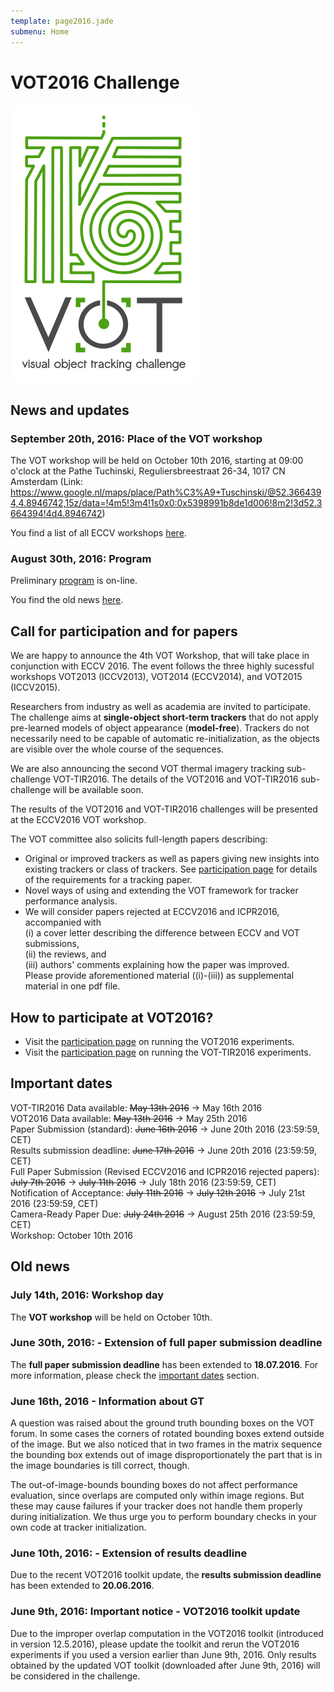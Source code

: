 ```yaml
---
template: page2016.jade
submenu: Home
---
```


# VOT2016 Challenge

<img class="logo float-right frame" src="../img/vot2016_logo_website_large.png" alt="VOT2016" />

## News and updates

### September 20th, 2016:</a> Place of the VOT workshop

The VOT workshop will be held on October 10th 2016, starting at 09:00 o'clock
at the Pathe Tuchinski, Reguliersbreestraat 26-34, 1017 CN Amsterdam (Link: 
https://www.google.nl/maps/place/Path%C3%A9+Tuschinski/@52.3664394,4.8946742,15z/data=!4m5!3m4!1s0x0:0x5398991b8de1d006!8m2!3d52.3664394!4d4.8946742)

You find a list of all ECCV workshops 
<a href="http://www.eccv2016.org/workshops/">here</a>.


### August 30th, 2016:</a> Program

Preliminary <a href="http://www.votchallenge.net/vot2016/program.html">program</a> is on-line. 


You find the old news 
<a href="http://www.votchallenge.net/vot2016/index.html#old_news">here</a>.


## Call for participation and for papers
We are happy to announce the 4th VOT Workshop, that will take place in conjunction with ECCV 2016.
The event follows the three highly sucessful workshops VOT2013 (ICCV2013), VOT2014 (ECCV2014), and VOT2015 (ICCV2015).

Researchers from industry as well as academia are invited to participate. The challenge aims at **single-object short-term trackers** that do not apply pre-learned models of object appearance (**model-free**). Trackers do not necessarily need to be capable of automatic re-initialization, as the objects are visible over the whole course of the sequences.

We are also announcing the second VOT thermal imagery tracking sub-challenge VOT-TIR2016. The details of the VOT2016 and VOT-TIR2016 sub-challenge will be available soon.

The results of the VOT2016 and VOT-TIR2016 challenges will be presented at the ECCV2016 VOT workshop.

The VOT committee also solicits full-length papers describing:

 * Original or improved trackers as well as papers giving new insights into existing trackers or class of trackers. See [participation page](/vot2016/participation.html) for details of the requirements for a tracking paper.
 * Novel ways of using and extending the VOT framework for tracker performance analysis.
 * We will consider papers rejected at ECCV2016 and ICPR2016, accompanied with <br> 
 (i) a cover letter describing the difference between ECCV and VOT submissions, <br> 
 (ii) the reviews, and <br> 
 (iii) authors' comments explaining how the paper was improved. <br> 
 Please provide aforementioned material ((i)-(iii)) as supplemental material in one pdf file.


## How to participate at VOT2016?

 * Visit the [participation page](/vot2016/participation.html) on running the VOT2016 experiments.
 * Visit the [participation page](/vot2016/participation.html) on running the VOT-TIR2016 experiments.


## <a name="important_dates"></a>Important dates

VOT-TIR2016 Data available: ~~May 13th 2016~~ -> May 16th 2016 <br>
VOT2016 Data available: ~~May 13th 2016~~ -> May 25th 2016 <br>
Paper Submission (standard): ~~June 16th 2016~~ -> June 20th 2016 (23:59:59, CET) <br>
Results submission deadline: ~~June 17th 2016~~ -> June 20th 2016 (23:59:59, CET) <br>
Full Paper Submission (Revised ECCV2016 and ICPR2016 rejected papers): ~~July 7th 2016~~ -> ~~July 11th 2016~~ -> July 18th 2016 (23:59:59, CET) <br>
Notification of Acceptance: ~~July 11th 2016~~ -> ~~July 12th 2016~~ -> July 21st 2016 (23:59:59, CET) <br>
Camera-Ready Paper Due: ~~July 24th 2016~~ -> August 25th 2016 (23:59:59, CET) <br>
Workshop: October 10th 2016 <br>


## Old news <a name="old_news"></a>

### July 14th, 2016: <a name="info_20160714"></a>Workshop day

The **VOT workshop** will be held on October 10th. 


### June 30th, 2016: - <a name="info_20160630"></a>Extension of full paper submission deadline

The **full paper submission deadline** has been extended to **18.07.2016**. 
For more information, please check the 
<a href="http://www.votchallenge.net/vot2016/index.html#important_dates">important dates</a> section.

### June 16th, 2016 - <a name="info_20160616"></a>Information about GT

A question was raised about the ground truth bounding boxes on the VOT forum. In some cases the 
corners of rotated bounding boxes extend outside of the image. But we also noticed that in two 
frames in the matrix sequence the bounding box extends out of image disproportionately the part 
that is in the image boundaries is till correct, though.

The out-of-image-bounds bounding boxes do not affect performance evaluation, since overlaps are 
computed only within image regions. But these may cause failures if your tracker does not handle 
them properly during initialization. We thus urge you to perform boundary checks in your own 
code at tracker initialization.


### June 10th, 2016: - <a name="info_20160610"></a>Extension of results deadline</a>

Due to the recent VOT2016 toolkit update, the **results submission deadline** has been extended 
to **20.06.2016**.


### June 9th, 2016: Important notice - <a name="info_20160609"></a>VOT2016 toolkit update</a>

Due to the improper overlap computation in the VOT2016 toolkit (introduced in version 12.5.2016), 
please update the toolkit and rerun the VOT2016 experiments if you used a version earlier than June 9th, 2016.
Only results obtained by the updated VOT toolkit (downloaded after June 9th, 2016) will be considered in the 
challenge.
